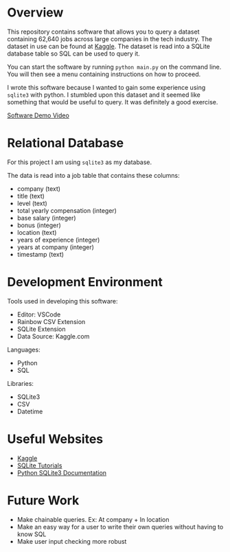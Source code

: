 # Overview
This repository contains software that allows you to query a dataset containing 62,640 jobs across large companies in the tech industry. The dataset in use can be found at [Kaggle](https://www.kaggle.com/jackogozaly/data-science-and-stem-salaries). The dataset is read into a SQLite database table so SQL can be used to query it.

You can start the software by running `python main.py` on the command line. You will then see a menu containing instructions on how to proceed.

I wrote this software because I wanted to gain some experience using `sqlite3` with python. I stumbled upon this dataset and it seemed like something that would be useful to query. It was definitely a good exercise.

[Software Demo Video](http://youtube.link.goes.here)

# Relational Database

For this project I am using `sqlite3` as my database.

The data is read into a job table that contains these columns: 
* company (text)
* title (text)
* level (text)
* total yearly compensation (integer)
* base salary (integer)
* bonus (integer)
* location (text)
* years of experience (integer)
* years at company (integer)
* timestamp (text)



# Development Environment

Tools used in developing this software:
* Editor: VSCode
* Rainbow CSV Extension
* SQLite Extension
* Data Source: Kaggle.com

Languages:
* Python
* SQL

Libraries:
* SQLite3
* CSV
* Datetime 

# Useful Websites

* [Kaggle](https://www.kaggle.com/)
* [SQLite Tutorials](https://www.sqlitetutorial.net/)
* [Python SQLite3 Documentation](https://docs.python.org/3/library/sqlite3.html)

# Future Work

* Make chainable queries. Ex: At company + In location 
* Make an easy way for a user to write their own queries without having to know SQL
* Make user input checking more robust